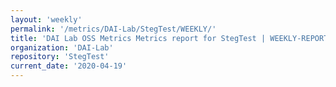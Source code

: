 ```yaml
---
layout: 'weekly'
permalink: '/metrics/DAI-Lab/StegTest/WEEKLY/'
title: 'DAI Lab OSS Metrics Metrics report for StegTest | WEEKLY-REPORT-2020-04-19'
organization: 'DAI-Lab'
repository: 'StegTest'
current_date: '2020-04-19'
---
```


